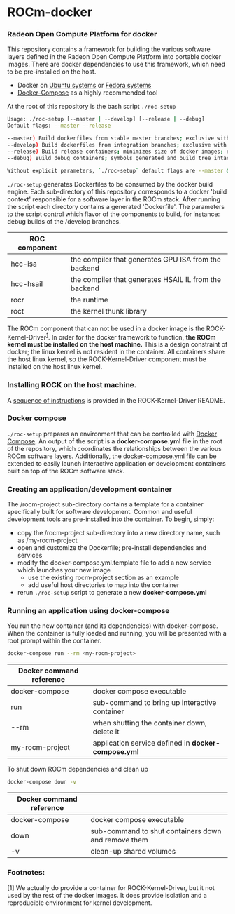 # ROCm-docker
### Radeon Open Compute Platform for docker
This repository contains a framework for building the various software layers defined in the Radeon Open Compute Platform into portable docker images.  There are docker dependencies to use this framework, which need to be pre-installed on the host.

-  Docker on [Ubuntu systems](https://docs.docker.com/v1.8/installation/ubuntulinux/) or [Fedora systems](https://docs.docker.com/v1.8/installation/fedora/)
-  [Docker-Compose](https://docs.docker.com/compose/install/) as a highly recommended tool

At the root of this repository is the bash script `./roc-setup`
```bash
Usage: ./roc-setup [--master | --develop] [--release | --debug]
Default flags: --master --release

--master) Build dockerfiles from stable master branches; exclusive with --develop
--develop) Build dockerfiles from integration branches; exclusive with --master
--release) Build release containers; minimizes size of docker images; exclusive with --debug
--debug) Build debug containers; symbols generated and build tree intact for debugging; exclusive with --release

Without explicit parameters, `./roc-setup` default flags are --master && --release
```

`./roc-setup` generates Dockerfiles to be consumed by the docker build engine.  Each sub-directory of this repository corresponds to a docker 'build context' responsible for a software layer in the ROCm stack.  After running the script each directory contains a generated 'Dockerfile'.  The parameters to the script control which flavor of the components to build, for instance: debug builds of the /develop branches.

| ROC component | |
|-----|-----|
| hcc-isa | the compiler that generates GPU ISA from the backend |
| hcc-hsail | the compiler that generates HSAIL IL from the backend |
| rocr | the runtime |
| roct | the kernel thunk library |

The ROCm component that can not be used in a docker image is the ROCK-Kernel-Driver<sup>[1](#ROCK)</sup>.  In order for the docker framework to function, **the ROCm kernel must be installed on the host machine.**  This is a design constraint of docker; the linux kernel is not resident in the container.  All containers share the host linux kernel, so the ROCK-Kernel-Driver component must be installed on the host linux kernel.

### Installing ROCK on the host machine.
A [sequence of instructions](https://github.com/RadeonOpenCompute/ROCK-Kernel-Driver#installing-and-configuring-the-kernel) is provided in the ROCK-Kernel-Driver README.

### Docker compose
`./roc-setup` prepares an environment that can be controlled with [Docker Compose](https://docs.docker.com/compose/).  An output of the script is a **docker-compose.yml** file in the root of the repository, which coordinates the relationships between the various ROCm software layers.  Additionally, the  docker-compose.yml file can be extended to easily launch interactive application or development containers built on top of the ROCm software stack.  

### Creating an application/development container
The /rocm-project sub-directory contains a template for a container specifically built for software development.  Common and useful development tools are pre-installed into the container.  To begin, simply:
- copy the /rocm-project sub-directory into a new directory name, such as /my-rocm-project
- open and customize the Dockerfile;  pre-install dependencies and services
- modify the docker-compose.yml.template file to add a new service which launches your new image
  - use the existing rocm-project section as an example
  - add useful host directories to map into the container
- rerun `./roc-setup` script to generate a new **docker-compose.yml**

### Running an application using docker-compose
You run the new container (and its dependencies) with docker-compose.  When the container is fully loaded and running, you will be presented with a root prompt within the container.

```bash
docker-compose run --rm <my-rocm-project>
```

| Docker command reference | |
|-----|-----|
| docker-compose | docker compose executable|
| run | sub-command to bring up interactive container |
| --rm | when shutting the container down, delete it |
| my-rocm-project | application service defined in **docker-compose.yml** |

To shut down ROCm dependencies and clean up
```bash
docker-compose down -v
```
| Docker command reference | |
|-----|-----|
| docker-compose | docker compose executable |
| down | sub-command to shut containers down and remove them |
| -v | clean-up shared volumes |

### Footnotes:
<a name="ROCK">[1]</a> We actually do provide a container for ROCK-Kernel-Driver, but it not used by the rest of the docker images.  It does provide isolation and a reproducible environment for kernel development.
